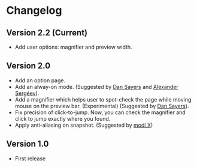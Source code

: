 # Changelog

## Version 2.2 (Current)

* Add user options: magnifier and preview width.

## Version 2.0

* Add an option page.
* Add an alway-on mode. (Suggested by [Dan Sayers](https://plus.google.com/108024724934415857156) and [Alexander Sergéev](https://github.com/sergeevabc)).
* Add a magnifier which helps user to spot-check the page while moving mouse on the preview bar. (Experimental) (Suggested by [Dan Sayers](https://plus.google.com/108024724934415857156)).
* Fix precision of click-to-jump. Now, you can check the magnifier and click to jump exactly where you found.
* Apply anti-aliasing on snapshot. (Suggested by [modi X](https://plus.google.com/115562168718511548938))

## Version 1.0

* First release
